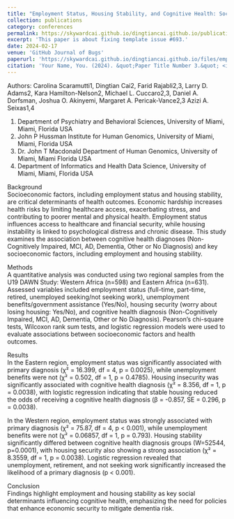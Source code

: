 ```yaml
---
title: "Employment Status, Housing Stability, and Cognitive Health: Socioeconomic Determinants of Alzheimer’s Disease and Dementia in Western and Eastern Africa"
collection: publications
category: conferences
permalink: https://skywardcai.github.io/dingtiancai.github.io/publication/employment
excerpt: 'This paper is about fixing template issue #693.'
date: 2024-02-17
venue: 'GitHub Journal of Bugs'
paperurl: 'https://skywardcai.github.io/dingtiancai.github.io/files/employment.pdf'
citation: 'Your Name, You. (2024). &quot;Paper Title Number 3.&quot; <i>GitHub Journal of Bugs</i>. 1(3).'
---
```


Authors: Carolina Scaramutti1, Dingtian Cai2, Farid Rajabli2,3, Larry D. Adams2, Kara Hamilton-Nelson2, Michael L. Cuccaro2,3, Daniel A. Dorfsman, Joshua O. Akinyemi, Margaret A. Pericak-Vance2,3 Azizi A. Seixas1,4

1. Department of Psychiatry and Behavioral Sciences, University of Miami, Miami, Florida USA
2. John P Hussman Institute for Human Genomics, University of Miami, Miami, Florida USA
3. Dr. John T Macdonald Department of Human Genomics, University of Miami, Miami Florida USA
4. Department of Informatics and Health Data Science, University of Miami, Miami, Florida USA


Background   
Socioeconomic factors, including employment status and housing stability, are critical determinants of health outcomes. Economic hardship increases health risks by limiting healthcare access, exacerbating stress, and contributing to poorer mental and physical health. Employment status influences access to healthcare and financial security, while housing instability is linked to psychological distress and chronic disease. This study examines the association between cognitive health diagnoses (Non-Cognitively Impaired, MCI, AD, Dementia, Other or No Diagnosis) and key socioeconomic factors, including employment and housing stability.

Methods     
A quantitative analysis was conducted using two regional samples from the U19 DAWN Study: Western Africa (n=598) and Eastern Africa (n=631). Assessed variables included employment status (full-time, part-time, retired, unemployed seeking/not seeking work), unemployment benefits/government assistance (Yes/No), housing security (worry about losing housing: Yes/No), and cognitive health diagnosis (Non-Cognitively Impaired, MCI, AD, Dementia, Other or No Diagnosis). Pearson’s chi-square tests, Wilcoxon rank sum tests, and logistic regression models were used to evaluate associations between socioeconomic factors and health outcomes.

Results      
In the Eastern region, employment status was significantly associated with primary diagnosis (χ² = 16.399, df = 4, p = 0.0025), while unemployment benefits were not (χ² = 0.502, df = 1, p = 0.4785). Housing insecurity was significantly associated with cognitive health diagnosis (χ² = 8.356, df = 1, p = 0.0038), with logistic regression indicating that stable housing reduced the odds of receiving a cognitive health diagnosis (β = -0.857, SE = 0.296, p = 0.0038).

In the Western region, employment status was strongly associated with primary diagnosis (χ² = 75.87, df = 4, p < 0.001), while unemployment benefits were not (χ² = 0.06857, df = 1, p = 0.793). Housing stability significantly differed between cognitive health diagnosis groups (W=52544, p=0.0001), with housing security also showing a strong association (χ² = 8.3559, df = 1, p = 0.0038). Logistic regression revealed that unemployment, retirement, and not seeking work significantly increased the likelihood of a primary diagnosis (p < 0.001).

Conclusion       
Findings highlight employment and housing stability as key social determinants influencing cognitive health, emphasizing the need for policies that enhance economic security to mitigate dementia risk.

